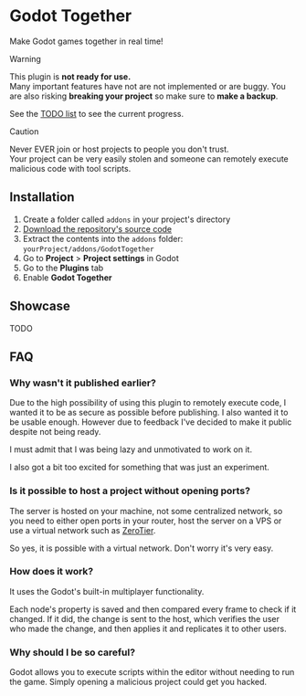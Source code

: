 # Godot Together
Make Godot games together in real time!

> [!WARNING]
> This plugin is **not ready for use.**  
> Many important features have not are not implemented or are buggy.
> You are also risking **breaking your project** so make sure to **make a backup**.
>
> See the [TODO list](https://github.com/wolfyxon/godotTogether/issues/1) to see the current progress.

> [!CAUTION]
> Never EVER join or host projects to people you don't trust.  
> Your project can be very easily stolen and someone can remotely execute malicious code with tool scripts. 

## Installation
1. Create a folder called `addons` in your project's directory
2. [Download the repository's source code](https://github.com/Wolfyxon/GodotTogether/archive/refs/heads/main.zip)
3. Extract the contents into the `addons` folder: `yourProject/addons/GodotTogether`
4. Go to **Project** > **Project settings** in Godot
5. Go to the **Plugins** tab
6. Enable **Godot Together**

## Showcase
TODO

## FAQ

### Why wasn't it published earlier?
Due to the high possibility of using this plugin to remotely execute code, I wanted it to be as secure as possible before publishing.
I also wanted it to be usable enough. 
However due to feedback I've decided to make it public despite not being ready.

I must admit that I was being lazy and unmotivated to work on it.

I also got a bit too excited for something that was just an experiment. 

### Is it possible to host a project without opening ports?
The server is hosted on your machine, not some centralized network, so you need to either open ports in your router, host the server on a VPS or use a virtual network such as [ZeroTier](https://zerotier.com).

So yes, it is possible with a virtual network. Don't worry it's very easy.

### How does it work?
It uses the Godot's built-in multiplayer functionality.

Each node's property is saved and then compared every frame to check if it changed. If it did, the change is sent to the host, which verifies the user who made the change, and then applies it and replicates it to other users.

### Why should I be so careful?
Godot allows you to execute scripts within the editor without needing to run the game.
Simply opening a malicious project could get you hacked.
